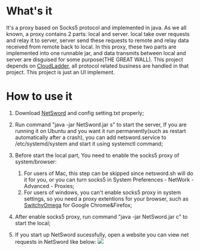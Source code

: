 # What's it
  It's a proxy based on Socks5 protocol and implemented in java. As we all known, a proxy contains 2 parts: local and server. local take over requests and relay it to server, server send these requests to remote and relay data received from remote back to local. In this proxy, these two parts are implemented into one runnable jar, and data transmits between local and server are disguised for some purpose(THE GREAT WALL). This project depends on [CloudLadder](https://github.com/SummerOak/CloudLadder), all protocol related business are handled in that project. This project is just an UI implement.
  
# How to use it

  1. Download [NetSword](https://github.com/SummerOak/NetSword/releases/download/v1.0/NetSword.zip) and config setting.txt properly;
  2. Run command "java -jar NetSword.jar s" to start the server, If you are running it on Ubuntu and you want it run permanently(such as restart automatically after a crash), you can add netsword.service to /etc/systemd/system and start it using systemctl command;
  3. Before start the local part, You need to enable the socks5 proxy of system/browser: 
  
      1) For users of Mac, this step can be skipped since netsword.sh will do it for you, or you can turn socks5 in System Preferences - NetWork - Advanced - Proxies; 
      2) For users of windows, you can't enable socks5 proxy in system settings, so you need a proxy extentions for your browser, such as [SwitchyOmega](https://github.com/FelisCatus/SwitchyOmega) for Google Chrome&Firefox; 
      
  4. After enable socks5 proxy, run command "java -jar NetSword.jar c" to start the local;
  5. If you start up NetSword sucessfully, open a website you can view net requests in NetSword like below:
  ![](https://github.com/SummerOak/NetSword/blob/master/local.png?raw=true)
